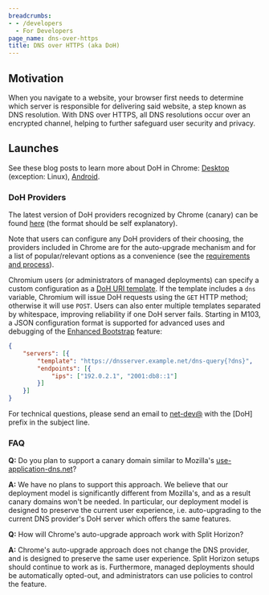 ```yaml
---
breadcrumbs:
- - /developers
  - For Developers
page_name: dns-over-https
title: DNS over HTTPS (aka DoH)
---
```


## Motivation

When you navigate to a website, your browser first needs to determine which
server is responsible for delivering said website, a step known as DNS
resolution. With DNS over HTTPS, all DNS resolutions occur over an encrypted
channel, helping to further safeguard user security and privacy.

## Launches

See these blog posts to learn more about DoH in Chrome:
[Desktop](https://blog.chromium.org/2020/05/a-safer-and-more-private-browsing-DoH.html)
(exception: Linux),
[Android](https://blog.chromium.org/2020/09/a-safer-and-more-private-browsing.html).

### DoH Providers

The latest version of DoH providers recognized by Chrome (canary) can be found
[here](https://source.chromium.org/chromium/chromium/src/+/HEAD:net/dns/public/doh_provider_entry.cc)
(the format should be self explanatory).

Note that users can configure any DoH providers of their choosing, the providers
included in Chrome are for the auto-upgrade mechanism and for a list of
popular/relevant options as a convenience (see the [requirements and
process](https://docs.google.com/document/d/128i2YTV2C7T6Gr3I-81zlQ-_Lprnsp24qzy_20Z1Psw/edit?usp=sharing)).

Chromium users (or administrators of managed deployments) can specify a custom
configuration as a [DoH URI
template](https://datatracker.ietf.org/doc/html/rfc8484#section-3).  If the
template includes a `dns` variable, Chromium will issue DoH requests using the
`GET` HTTP method; otherwise it will use `POST`.  Users can also enter multiple
templates separated by whitespace, improving reliability if one DoH server
fails.  Starting in M103, a JSON configuration format is supported for advanced
uses and debugging of the [Enhanced
Bootstrap](https://docs.google.com/document/d/1OBiAK9bfFNfmezP-trlAL6v5kz1D0xXCg_nmcSM2so8/edit#heading=h.7nki9mck5t64)
feature:

~~~JSON
{
    "servers": [{
        "template": "https://dnsserver.example.net/dns-query{?dns}",
        "endpoints": [{
            "ips": ["192.0.2.1", "2001:db8::1"]
        }]
    }]
}
~~~

For technical questions, please send an email to
[net-dev@](https://groups.google.com/a/chromium.org/forum/#!forum/net-dev/) with
the \[DoH\] prefix in the subject line.

### **FAQ**

**Q:** Do you plan to support a canary domain similar to Mozilla's
[use-application-dns.net](http://use-application-dns.net/)?

**A:** We have no plans to support this approach. We believe that our deployment
model is significantly different from Mozilla's, and as a result canary domains
won't be needed. In particular, our deployment model is designed to preserve the
current user experience, i.e. auto-upgrading to the current DNS provider's DoH
server which offers the same features.

**Q:** How will Chrome's auto-upgrade approach work with Split Horizon?

**A:** Chrome's auto-upgrade approach does not change the DNS provider, and is
designed to preserve the same user experience. Split Horizon setups should
continue to work as is. Furthermore, managed deployments should be automatically
opted-out, and administrators can use policies to control the feature.
